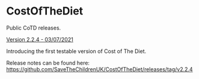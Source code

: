 # CostOfTheDiet

Public CoTD releases.

[Version 2.2.4 - 03/07/2021](https://github.com/SaveTheChildrenUK/CostOfTheDiet/releases/download/v2.2.4/Cost-of-The-Diet-Setup-2.2.4.exe)

Introducing the first testable version of Cost of The Diet. 

Release notes can be found here: https://github.com/SaveTheChildrenUK/CostOfTheDiet/releases/tag/v2.2.4
